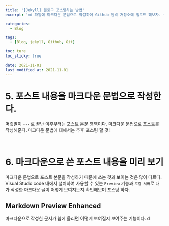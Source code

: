 ```yaml
---
title: '[Jekyll] 블로그 포스팅하는 방법'
excerpt: 'md 파일에 마크다운 문법으로 작성하여 Github 원격 저장소에 업로드 해보자. 에디터는 Visual Studio code 사용! 로컬 서버에서 확인도 해보자.'

categories:
  - Blog

tags:
  - [Blog, jekyll, Github, Git]

toc: ture
toc_sticky: true

date: 2021-11-01
last_modified_at: 2021-11-01
---
```


# 5. 포스트 내용을 마크다운 문법으로 작성한다.

머릿말이 `---` 로 끝난 이후부터는 포스트 본문 영역이다. 마크다운 문법으로 포스트를 작성해준다. 마크다운 문법에 대해서는 추후 포스팅 할 것!

<br>

# 6. 마크다운으로 쓴 포스트 내용을 미리 보기

마크다운 문법으로 포스트 본문을 작성하기 때문에 쓰는 것과 보이는 것은 많이 다르다. Visual Studio code 내에서 설치하여 사용할 수 있는 `Preview` 기능과 `로컬 서버`로 내가 작성한 마크다운 글이 어떻게 보여지는지 확인해보며 포스팅 하자.

## Markdown Preview Enhanced

마크다운으로 작성한 문서가 웹에 올리면 어떻게 보여질지 보여주는 기능이다.
d
